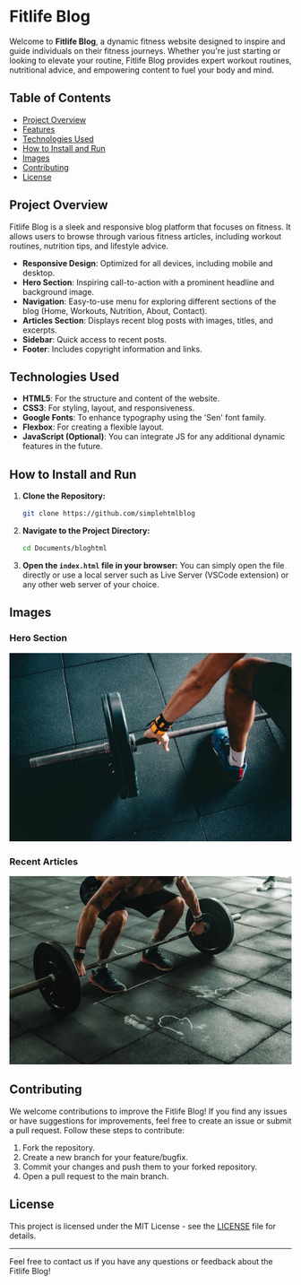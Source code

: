 # Fitlife Blog

Welcome to **Fitlife Blog**, a dynamic fitness website designed to inspire and guide individuals on their fitness journeys. Whether you're just starting or looking to elevate your routine, Fitlife Blog provides expert workout routines, nutritional advice, and empowering content to fuel your body and mind.

## Table of Contents
- [Project Overview](#project-overview)
- [Features](#features)
- [Technologies Used](#technologies-used)
- [How to Install and Run](#how-to-install-and-run)
- [Images](#images)
- [Contributing](#contributing)
- [License](#license)

## Project Overview
Fitlife Blog is a sleek and responsive blog platform that focuses on fitness. It allows users to browse through various fitness articles, including workout routines, nutrition tips, and lifestyle advice. 
- **Responsive Design**: Optimized for all devices, including mobile and desktop.
- **Hero Section**: Inspiring call-to-action with a prominent headline and background image.
- **Navigation**: Easy-to-use menu for exploring different sections of the blog (Home, Workouts, Nutrition, About, Contact).
- **Articles Section**: Displays recent blog posts with images, titles, and excerpts.
- **Sidebar**: Quick access to recent posts.
- **Footer**: Includes copyright information and links.

## Technologies Used
- **HTML5**: For the structure and content of the website.
- **CSS3**: For styling, layout, and responsiveness.
- **Google Fonts**: To enhance typography using the 'Sen' font family.
- **Flexbox**: For creating a flexible layout.
- **JavaScript (Optional)**: You can integrate JS for any additional dynamic features in the future.

## How to Install and Run
1. **Clone the Repository:**
    ```bash
    git clone https://github.com/simplehtmlblog
    ```
   
2. **Navigate to the Project Directory:**
    ```bash
    cd Documents/bloghtml
    ```

3. **Open the `index.html` file in your browser:**
    You can simply open the file directly or use a local server such as Live Server (VSCode extension) or any other web server of your choice.

## Images

### Hero Section
![Hero Section](./images/fitness.jpeg)

### Recent Articles
![Recent Articles](./images/workout.jpeg)

## Contributing
We welcome contributions to improve the Fitlife Blog! If you find any issues or have suggestions for improvements, feel free to create an issue or submit a pull request. Follow these steps to contribute:

1. Fork the repository.
2. Create a new branch for your feature/bugfix.
3. Commit your changes and push them to your forked repository.
4. Open a pull request to the main branch.

## License
This project is licensed under the MIT License - see the [LICENSE](LICENSE) file for details.

---

Feel free to contact us if you have any questions or feedback about the Fitlife Blog!

